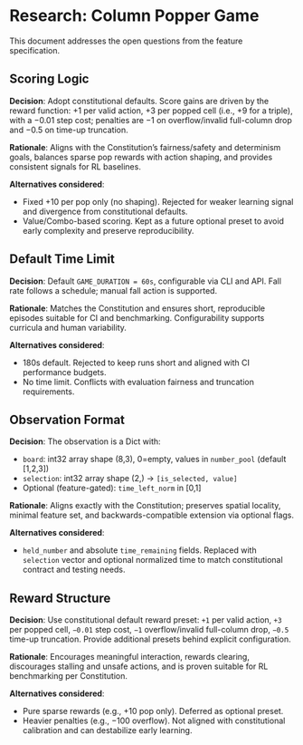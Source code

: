 # Research: Column Popper Game

This document addresses the open questions from the feature specification.

## Scoring Logic

**Decision**: Adopt constitutional defaults. Score gains are driven by the reward function: +1 per valid action, +3 per popped cell (i.e., +9 for a triple), with a −0.01 step cost; penalties are −1 on overflow/invalid full-column drop and −0.5 on time-up truncation.

**Rationale**: Aligns with the Constitution’s fairness/safety and determinism goals, balances sparse pop rewards with action shaping, and provides consistent signals for RL baselines.

**Alternatives considered**:
- Fixed +10 per pop only (no shaping). Rejected for weaker learning signal and divergence from constitutional defaults.
- Value/Combo-based scoring. Kept as a future optional preset to avoid early complexity and preserve reproducibility.

## Default Time Limit

**Decision**: Default `GAME_DURATION = 60s`, configurable via CLI and API. Fall rate follows a schedule; manual fall action is supported.

**Rationale**: Matches the Constitution and ensures short, reproducible episodes suitable for CI and benchmarking. Configurability supports curricula and human variability.

**Alternatives considered**:
- 180s default. Rejected to keep runs short and aligned with CI performance budgets.
- No time limit. Conflicts with evaluation fairness and truncation requirements.

## Observation Format

**Decision**: The observation is a Dict with:
- `board`: int32 array shape (8,3), 0=empty, values in `number_pool` (default [1,2,3])
- `selection`: int32 array shape (2,) → `[is_selected, value]`
- Optional (feature-gated): `time_left_norm` in [0,1]

**Rationale**: Aligns exactly with the Constitution; preserves spatial locality, minimal feature set, and backwards-compatible extension via optional flags.

**Alternatives considered**:
- `held_number` and absolute `time_remaining` fields. Replaced with `selection` vector and optional normalized time to match constitutional contract and testing needs.

## Reward Structure

**Decision**: Use constitutional default reward preset: `+1` per valid action, `+3` per popped cell, `−0.01` step cost, `−1` overflow/invalid full-column drop, `−0.5` time-up truncation. Provide additional presets behind explicit configuration.

**Rationale**: Encourages meaningful interaction, rewards clearing, discourages stalling and unsafe actions, and is proven suitable for RL benchmarking per Constitution.

**Alternatives considered**:
- Pure sparse rewards (e.g., +10 pop only). Deferred as optional preset.
- Heavier penalties (e.g., −100 overflow). Not aligned with constitutional calibration and can destabilize early learning.
